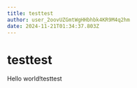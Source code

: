 ```yaml
---
title: testtest
author: user_2oovUZGmtWgHHbhbk4KR9M4q2hm
date: 2024-11-21T01:34:37.803Z
---
```


# testtest

<p>Hello world!testtest</p>
